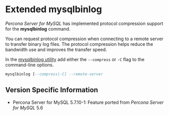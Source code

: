 # Extended mysqlbinlog

*Percona Server for MySQL* has implemented protocol compression support for the
**mysqlbinlog** command.

You can request protocol compression when connecting to a remote server to
transfer binary log files. The protocol compression helps reduce the
bandwidth use and improves the transfer speed.

In the [mysqlbinlog utility](https://dev.mysql.com/doc/refman/5.7/en/mysqlbinlog.html) add either the
`--compress` or `-C` flag to the command-line options.

```sql
mysqlbinlog [--compress|-C] --remote-server
```

## Version Specific Information

* Percona Server for MySQL 5.7.10-1: Feature ported from *Percona Server for MySQL* 5.6
